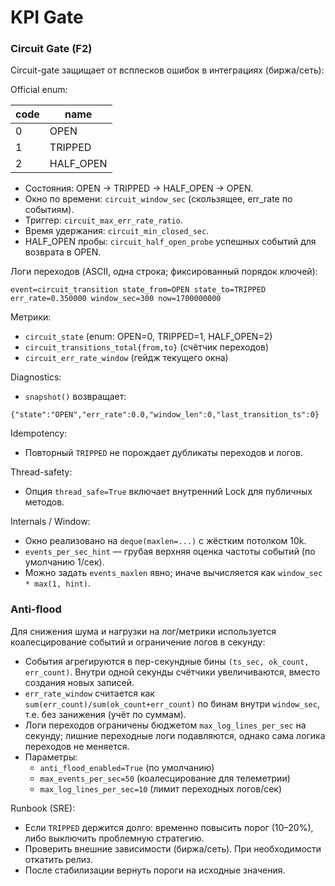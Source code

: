 # KPI Gate

### Circuit Gate (F2)

Circuit-gate защищает от всплесков ошибок в интеграциях (биржа/сеть):

Official enum:

| code | name |
|------|------|
| 0 | OPEN |
| 1 | TRIPPED |
| 2 | HALF_OPEN |

- Состояния: OPEN → TRIPPED → HALF_OPEN → OPEN.
- Окно по времени: `circuit_window_sec` (скользящее, err_rate по событиям).
- Триггер: `circuit_max_err_rate_ratio`.
- Время удержания: `circuit_min_closed_sec`.
- HALF_OPEN пробы: `circuit_half_open_probe` успешных событий для возврата в OPEN.

Логи переходов (ASCII, одна строка; фиксированный порядок ключей):
```
event=circuit_transition state_from=OPEN state_to=TRIPPED err_rate=0.350000 window_sec=300 now=1700000000
```

Метрики:
- `circuit_state` (enum: OPEN=0, TRIPPED=1, HALF_OPEN=2)
- `circuit_transitions_total{from,to}` (счётчик переходов)
- `circuit_err_rate_window` (гейдж текущего окна)

Diagnostics:
- `snapshot()` возвращает:
```
{"state":"OPEN","err_rate":0.0,"window_len":0,"last_transition_ts":0}
```
Idempotency:
- Повторный `TRIPPED` не порождает дубликаты переходов и логов.

Thread-safety:
- Опция `thread_safe=True` включает внутренний Lock для публичных методов.

Internals / Window:
- Окно реализовано на `deque(maxlen=...)` с жёстким потолком 10k.
- `events_per_sec_hint` — грубая верхняя оценка частоты событий (по умолчанию 1/сек).
- Можно задать `events_maxlen` явно; иначе вычисляется как `window_sec * max(1, hint)`.

### Anti-flood

Для снижения шума и нагрузки на лог/метрики используется коалесцирование событий и ограничение логов в секунду:

- События агрегируются в пер-секундные бины `(ts_sec, ok_count, err_count)`. Внутри одной секунды счётчики увеличиваются, вместо создания новых записей.
- `err_rate_window` считается как `sum(err_count)/sum(ok_count+err_count)` по бинам внутри `window_sec`, т.е. без занижения (учёт по суммам).
- Логи переходов ограничены бюджетом `max_log_lines_per_sec` на секунду; лишние переходные логи подавляются, однако сама логика переходов не меняется.
- Параметры:
  - `anti_flood_enabled=True` (по умолчанию)
  - `max_events_per_sec=50` (коалесцирование для телеметрии)
  - `max_log_lines_per_sec=10` (лимит переходных логов/сек)

Runbook (SRE):
- Если `TRIPPED` держится долго: временно повысить порог (10–20%), либо выключить проблемную стратегию.
- Проверить внешние зависимости (биржа/сеть). При необходимости откатить релиз.
- После стабилизации вернуть пороги на исходные значения.
